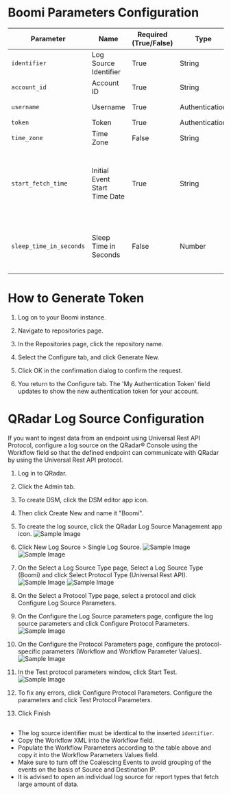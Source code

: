 # Boomi Parameters Configuration
| Parameter                        | Name                                    | Required (True/False) | Type            | Description                                                                                           | Default Value |
|----------------------------------|-----------------------------------------|-----------------------|-----------------|-------------------------------------------------------------------------------------------------------|---------------|
| `identifier`                     | Log Source Identifier                   | True                  | String          | The log source identifier to post the events to.                                                     |               |
| `account_id`                       | Account ID                               | True                  | String          | Boomi account ID.                                                                                  |  |
| `username`                      | Username                        | True                  | Authentication  | Boomi user name. |               |
| `token`                  | Token                              | True                  | Authentication  | Boomi token. |               |
| `time_zone`                      | Time Zone                               | False                 | String          | The timezone used in Boomi.                                                                      | `UTC`         |
| `start_fetch_time`                | Initial Event Start Time Date                         | True                 | String          | The date time from which events will be initially retrieved, For example: "2020-10-16T15:21:57Z".               |        |
| `sleep_time_in_seconds`                | Sleep Time in Seconds | False                 | Number          | The downtime for the connector after it is in sync with the server (Min: 0).                          | `20` |

##

# How to Generate Token
1. Log on to your Boomi instance.

2. Navigate to repositories page.

3. In the Repositories page, click the repository name.

4. Select the Configure tab, and click Generate New.

5. Click OK in the confirmation dialog to confirm the request.

6. You return to the Configure tab. The 'My Authentication Token' field updates to show the new authentication token for your account.


# QRadar Log Source Configuration
If you want to ingest data from an endpoint using Universal Rest API Protocol, configure a log source on the QRadar® Console using the Workflow field so that the defined endpoint can communicate with QRadar by using the Universal Rest API protocol.

1. Log in to QRadar.

2. Click the Admin tab.

3. To create DSM, click the DSM editor app icon.

4. Then click Create New and name it "Boomi".

4. To create the log source, click the QRadar Log Source Management app icon.
![Sample Image](q1.png)

5. Click New Log Source > Single Log Source.
![Sample Image](q4.png)
![Sample Image](q3.png)

6. On the Select a Log Source Type page, Select a Log Source Type (Boomi) and click Select Protocol Type (Universal Rest API).
![Sample Image](q5.png)
![Sample Image](q6.png)

7. On the Select a Protocol Type page, select a protocol and click Configure Log Source Parameters.

8. On the Configure the Log Source parameters page, configure the log source parameters and click Configure Protocol Parameters.
![Sample Image](q7.png)

9. On the Configure the Protocol Parameters page, configure the protocol-specific parameters (Workflow and Workflow Parameter Values).
![Sample Image](q8.png)

10. In the Test protocol parameters window, click Start Test.
![Sample Image](q9.png)

10. To fix any errors, click Configure Protocol Parameters. Configure the parameters and click Test Protocol Parameters.

11. Click Finish

##

- The log source identifier must be identical to the inserted `identifier`.
- Copy the Workflow XML into the Workflow field.
- Populate the Workflow Parameters according to the table above and copy it into the Workflow Parameters Values field.
- Make sure to turn off the Coalescing Events to avoid grouping of the events on the basis of Source and Destination IP.
- It is advised to open an individual log source for report types that fetch large amount of data.
